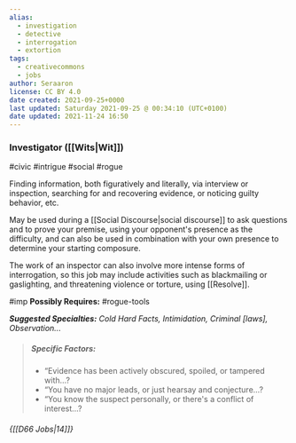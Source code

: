 ```yaml
---
alias:
  - investigation
  - detective
  - interrogation
  - extortion
tags:
  - creativecommons
  - jobs
author: Seraaron
license: CC BY 4.0
date created: 2021-09-25+0000
last updated: Saturday 2021-09-25 @ 00:34:10 (UTC+0100)
date updated: 2021-11-24 16:50
---
```


### Investigator ([[Wits|Wit]])

#civic #intrigue #social #rogue

Finding information, both figuratively and literally, via interview or inspection, searching for and recovering evidence, or noticing guilty behavior, etc.

May be used during a [[Social Discourse|social discourse]] to ask questions and to prove your premise, using your opponent's presence as the difficulty, and can also be used in combination with your own presence to determine your starting composure.

The work of an inspector can also involve more intense forms of interrogation, so this job may include activities such as blackmailing or gaslighting, and threatening violence or torture, using [[Resolve]].

#imp **Possibly Requires:** #rogue-tools

_**Suggested Specialties:** Cold Hard Facts, Intimidation, Criminal [laws], Observation..._

> ##### Specific Factors:
>
> - “Evidence has been actively obscured, spoiled, or tampered with...?
> - “You have no major leads, or just hearsay and conjecture...?
> - “You know the suspect personally, or there's a conflict of interest...?

###### {[[D66 Jobs|14]]}
